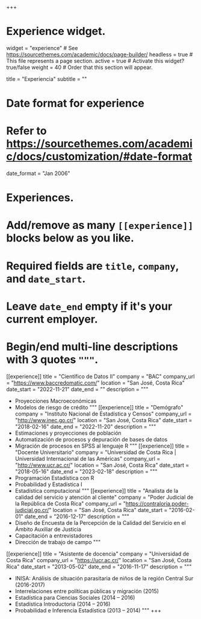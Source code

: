 +++
# Experience widget.
widget = "experience"  # See https://sourcethemes.com/academic/docs/page-builder/
headless = true  # This file represents a page section.
active = true  # Activate this widget? true/false
weight = 40  # Order that this section will appear.

title = "Experiencia"
subtitle = ""

# Date format for experience
#   Refer to https://sourcethemes.com/academic/docs/customization/#date-format
date_format = "Jan 2006"

# Experiences.
#   Add/remove as many `[[experience]]` blocks below as you like.
#   Required fields are `title`, `company`, and `date_start`.
#   Leave `date_end` empty if it's your current employer.
#   Begin/end multi-line descriptions with 3 quotes `"""`.
[[experience]]
  title = "Científico de Datos II"
  company = "BAC"
  company_url = "https://www.baccredomatic.com/"
  location = "San José, Costa Rica"
  date_start = "2022-11-21"
  date_end = ""
  description = """
  * Proyecciones Macroeconómicas
  * Modelos de riesgo de crédito
  """
[[experience]]
  title = "Demógrafo"
  company = "Instituto Nacional de Estadística y Censos"
  company_url = "http://www.inec.go.cr/"
  location = "San José, Costa Rica"
  date_start = "2018-02-16"
  date_end = "2022-11-20"
  description = """
  * Estimaciones y proyecciones de población
  * Automatización de procesos y depuración de bases de datos
  * Migración de procesos en SPSS al lenguaje R
  """
[[experience]]
  title = "Docente Universitario"
  company = "Universidad de Costa Rica | Universidad Internacional de las Américas"
  company_url = "http://www.ucr.ac.cr/"
  location = "San José, Costa Rica"
  date_start = "2018-05-16"
  date_end = "2023-02-18"
  description = """
  * Programación Estadística con R
  * Probabilidad y Estadística I
  * Estadística computacional
  """
[[experience]]
  title = "Analista de la calidad del servicio y atención al cliente"
  company = "Poder Judicial de la República de Costa Rica"
  company_url = "https://contraloria.poder-judicial.go.cr/"
  location = "San José, Costa Rica"
  date_start = "2016-02-01"
  date_end = "2016-12-17"
  description = """
  * Diseño de Encuesta de la Percepción de la Calidad del Servicio en el Ámbito Auxiliar de Justicia
  * Capacitación a entrevistadores
  * Dirección de trabajo de campo
  """

[[experience]]
  title = "Asistente de docencia"
  company = "Universidad de Costa Rica"
  company_url = "https://ucr.ac.cr/"
  location = "San José, Costa Rica"
  date_start = "2013-05-02"
  date_end = "2016-11-17"
  description = """
  * INISA: Análisis de situación parasitaria de niños de la región Central Sur (2016-2017)
  * Interrelaciones entre políticas públicas y migración (2015)
  * Estadística para Ciencias Sociales (2014 – 2016)
  * Estadística Introductoria (2014 – 2016)
  * Probabilidad e Inferencia Estadística (2013 – 2014)
  """
+++
